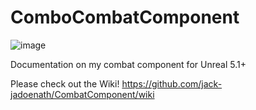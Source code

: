# ComboCombatComponent

![image](https://github.com/user-attachments/assets/fb6fc82c-51cb-4e6e-96c5-9838dc9c086a)

Documentation on my combat component for Unreal 5.1+

Please check out the Wiki! https://github.com/jack-jadoenath/CombatComponent/wiki
